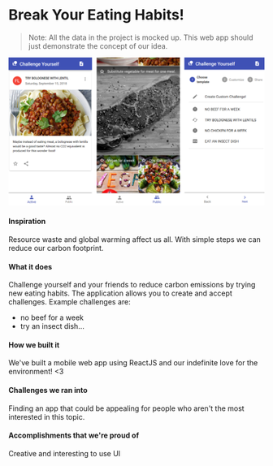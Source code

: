 # Break Your Eating Habits!
> Note: All the data in the project is mocked up. This web app should just demonstrate the concept of our idea.

![screenshot](presentation/screenshot-combo.png)
<br/>

#### Inspiration
Resource waste and global warming affect us all. With simple steps we can reduce our carbon footprint.

#### What it does
Challenge yourself and your friends to reduce carbon emissions by trying new eating habits. The application allows you to create and accept challenges. Example challenges are:
 - no beef for a week
 - try an insect dish...

#### How we built it
We've built a mobile web app using ReactJS and our indefinite love for the environment! <3

#### Challenges we ran into
Finding an app that could be appealing for people who aren't the most interested in this topic. 

#### Accomplishments that we're proud of
Creative and interesting to use UI

